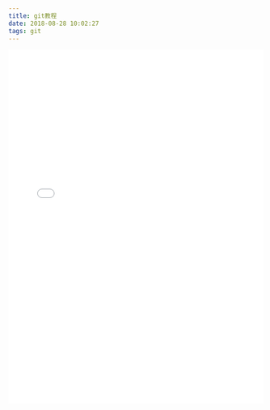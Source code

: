 ```yaml
---
title: git教程
date: 2018-08-28 10:02:27
tags: git
---
```


<iframe src="//slides.com/caihuapeng/deck/embed" width="100%" height="700" scrolling="no" frameborder="0" webkitallowfullscreen mozallowfullscreen allowfullscreen></iframe>

